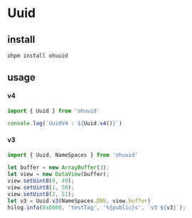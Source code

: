 Uuid
====================

## install

```shell
ohpm install ohuuid
```

## usage

#### v4

```typescript
import { Uuid } from 'ohuuid'

console.log(`UuidV4 : ${Uuid.v4()}`)
```

#### v3

```typescript
import { Uuid, NameSpaces } from 'ohuuid'

let buffer = new ArrayBuffer(3);
let view = new DataView(buffer);
view.setUint8(0, 49);
view.setUint8(1, 50);
view.setUint8(2, 51);
let v3 = Uuid.v3(NameSpaces.DNS, view.buffer)
hilog.info(0x0000, 'testTag', '%{public}s', `v3 ${v3}`);
```



